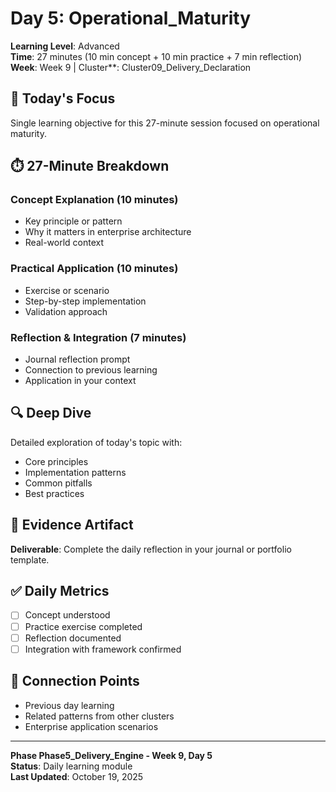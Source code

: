 # Day 5: Operational_Maturity

**Learning Level**: Advanced  
**Time**: 27 minutes (10 min concept + 10 min practice + 7 min reflection)  
**Week**: Week 9 | Cluster**: Cluster09_Delivery_Declaration

## 🎯 Today's Focus

Single learning objective for this 27-minute session focused on operational maturity.

## ⏱️ 27-Minute Breakdown

### Concept Explanation (10 minutes)

- Key principle or pattern
- Why it matters in enterprise architecture
- Real-world context

### Practical Application (10 minutes)

- Exercise or scenario
- Step-by-step implementation
- Validation approach

### Reflection & Integration (7 minutes)

- Journal reflection prompt
- Connection to previous learning
- Application in your context

## 🔍 Deep Dive

Detailed exploration of today's topic with:

- Core principles
- Implementation patterns
- Common pitfalls
- Best practices

## 💼 Evidence Artifact

**Deliverable**: Complete the daily reflection in your journal or portfolio template.

## ✅ Daily Metrics

- [ ] Concept understood
- [ ] Practice exercise completed
- [ ] Reflection documented
- [ ] Integration with framework confirmed

## 🔗 Connection Points

- Previous day learning
- Related patterns from other clusters
- Enterprise application scenarios

---

**Phase Phase5_Delivery_Engine - Week 9, Day 5**  
**Status**: Daily learning module  
**Last Updated**: October 19, 2025
